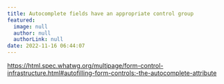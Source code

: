 ```yaml
---
title: Autocomplete fields have an appropriate control group
featured:
  image: null
  author: null
  authorLink: null
date: 2022-11-16 06:44:07
---
```

https://html.spec.whatwg.org/multipage/form-control-infrastructure.html#autofilling-form-controls:-the-autocomplete-attribute
